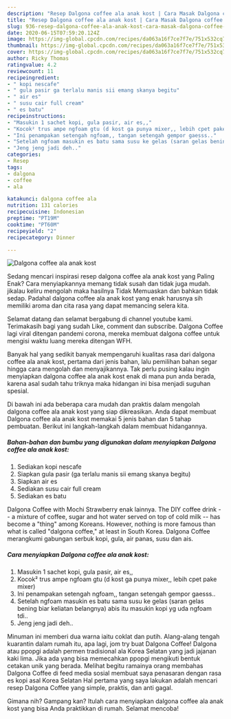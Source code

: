 ```yaml
---
description: "Resep Dalgona coffee ala anak kost | Cara Masak Dalgona coffee ala anak kost Yang Bikin Ngiler"
title: "Resep Dalgona coffee ala anak kost | Cara Masak Dalgona coffee ala anak kost Yang Bikin Ngiler"
slug: 936-resep-dalgona-coffee-ala-anak-kost-cara-masak-dalgona-coffee-ala-anak-kost-yang-bikin-ngiler
date: 2020-06-15T07:59:20.124Z
image: https://img-global.cpcdn.com/recipes/da063a16f7ce7f7e/751x532cq70/dalgona-coffee-ala-anak-kost-foto-resep-utama.jpg
thumbnail: https://img-global.cpcdn.com/recipes/da063a16f7ce7f7e/751x532cq70/dalgona-coffee-ala-anak-kost-foto-resep-utama.jpg
cover: https://img-global.cpcdn.com/recipes/da063a16f7ce7f7e/751x532cq70/dalgona-coffee-ala-anak-kost-foto-resep-utama.jpg
author: Ricky Thomas
ratingvalue: 4.2
reviewcount: 11
recipeingredient:
- " kopi nescafe"
- " gula pasir ga terlalu manis sii emang skanya begitu"
- " air es"
- " susu cair full cream"
- " es batu"
recipeinstructions:
- "Masukin 1 sachet kopi, gula pasir, air es,,"
- "Kocok² trus ampe ngfoam gtu (d kost ga punya mixer,, lebih cpet pake mixer)"
- "Ini penampakan setengah ngfoam,, tangan setengah gempor gaesss.."
- "Setelah ngfoam masukin es batu sama susu ke gelas (saran gelas bening biar keliatan belangnya) abis itu masukin kopi yg uda ngfoam tdi.."
- "Jeng jeng jadi deh.."
categories:
- Resep
tags:
- dalgona
- coffee
- ala

katakunci: dalgona coffee ala 
nutrition: 131 calories
recipecuisine: Indonesian
preptime: "PT19M"
cooktime: "PT60M"
recipeyield: "2"
recipecategory: Dinner

---
```



![Dalgona coffee ala anak kost](https://img-global.cpcdn.com/recipes/da063a16f7ce7f7e/751x532cq70/dalgona-coffee-ala-anak-kost-foto-resep-utama.jpg)

Sedang mencari inspirasi resep dalgona coffee ala anak kost yang Paling Enak? Cara menyiapkannya memang tidak susah dan tidak juga mudah. jikalau keliru mengolah maka hasilnya Tidak Memuaskan dan bahkan tidak sedap. Padahal dalgona coffee ala anak kost yang enak harusnya sih memiliki aroma dan cita rasa yang dapat memancing selera kita.

Selamat datang dan selamat bergabung di channel youtube kami. Terimakasih bagi yang sudah Like, comment dan subscribe. Dalgona Coffee lagi viral ditengan pandemi corona, mereka membuat dalgona coffee untuk mengisi waktu luang mereka ditengan WFH.

Banyak hal yang sedikit banyak mempengaruhi kualitas rasa dari dalgona coffee ala anak kost, pertama dari jenis bahan, lalu pemilihan bahan segar hingga cara mengolah dan menyajikannya. Tak perlu pusing kalau ingin menyiapkan dalgona coffee ala anak kost enak di mana pun anda berada, karena asal sudah tahu triknya maka hidangan ini bisa menjadi suguhan spesial.


Di bawah ini ada beberapa cara mudah dan praktis dalam mengolah dalgona coffee ala anak kost yang siap dikreasikan. Anda dapat membuat Dalgona coffee ala anak kost memakai 5 jenis bahan dan 5 tahap pembuatan. Berikut ini langkah-langkah dalam membuat hidangannya.

<!--inarticleads1-->

##### Bahan-bahan dan bumbu yang digunakan dalam menyiapkan Dalgona coffee ala anak kost:

1. Sediakan  kopi nescafe
1. Siapkan  gula pasir (ga terlalu manis sii emang skanya begitu)
1. Siapkan  air es
1. Sediakan  susu cair full cream
1. Sediakan  es batu


Dalgona Coffee with Mochi Strawberry enak lainnya. The DIY coffee drink -- a mixture of coffee, sugar and hot water served on top of cold milk -- has become a &#34;thing&#34; among Koreans. However, nothing is more famous than what is called &#34;dalgona coffee,&#34; at least in South Korea. Dalgona Coffee merangkumi gabungan serbuk kopi, gula, air panas, susu dan ais. 

<!--inarticleads2-->

##### Cara menyiapkan Dalgona coffee ala anak kost:

1. Masukin 1 sachet kopi, gula pasir, air es,,
1. Kocok² trus ampe ngfoam gtu (d kost ga punya mixer,, lebih cpet pake mixer)
1. Ini penampakan setengah ngfoam,, tangan setengah gempor gaesss..
1. Setelah ngfoam masukin es batu sama susu ke gelas (saran gelas bening biar keliatan belangnya) abis itu masukin kopi yg uda ngfoam tdi..
1. Jeng jeng jadi deh..


Minuman ini memberi dua warna iaitu coklat dan putih. Alang-alang tengah kuarantin dalam rumah itu, apa lagi, jom try buat Dalgona Coffee! Dalgona atau ppopgi adalah permen tradisional ala Korea Selatan yang jadi jajanan kaki lima. Jika ada yang bisa memecahkan ppopgi mengikuti bentuk cetakan unik yang berada. Melihat begitu ramainya orang membahas Dalgona Coffee di feed media sosial membuat saya penasaran dengan rasa es kopi asal Korea Selatan Hal pertama yang saya lakukan adalah mencari resep Dalgona Coffee yang simple, praktis, dan anti gagal. 

Gimana nih? Gampang kan? Itulah cara menyiapkan dalgona coffee ala anak kost yang bisa Anda praktikkan di rumah. Selamat mencoba!
